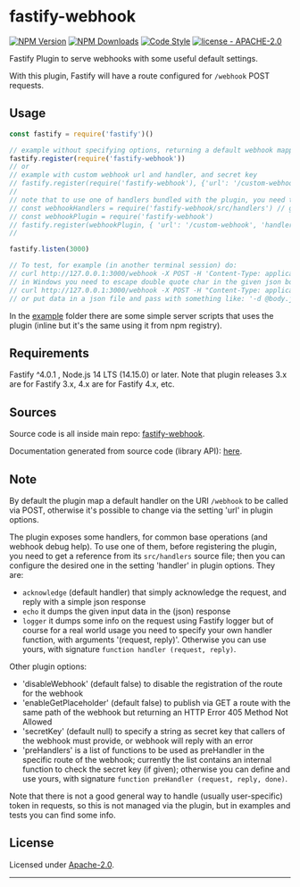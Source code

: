 # fastify-webhook

  [![NPM Version](https://img.shields.io/npm/v/fastify-webhook.svg?style=flat)](https://npmjs.org/package/fastify-webhook/)
  [![NPM Downloads](https://img.shields.io/npm/dm/fastify-webhook.svg?style=flat)](https://npmjs.org/package/fastify-webhook/)
  [![Code Style](https://img.shields.io/badge/code%20style-standard-brightgreen.svg?style=flat)](http://standardjs.com/)
  [![license - APACHE-2.0](https://img.shields.io/npm/l/fastify-webhook.svg)](http://opensource.org/licenses/APACHE-2.0)

Fastify Plugin to serve webhooks with some useful default settings.

With this plugin, Fastify will have a route configured for `/webhook` POST requests.


## Usage

```js
const fastify = require('fastify')()

// example without specifying options, returning a default webhook mapped to '/webhook' that only acknowledge the POST request
fastify.register(require('fastify-webhook'))
// or
// example with custom webhook url and handler, and secret key
// fastify.register(require('fastify-webhook'), {'url': '/custom-webhook', 'handler': myWebhookHandler, 'secretKey': 'secret key'})
//
// note that to use one of handlers bundled with the plugin, you need to get a reference to the plugin script 'src/handlers', and then as handler pass a reference to desired function, like:
// const webhookHandlers = require('fastify-webhook/src/handlers') // get plugin handlers (optional)
// const webhookPlugin = require('fastify-webhook')
// fastify.register(webhookPlugin, { 'url': '/custom-webhook', 'handler': webhookHandlers.echo, 'secretKey': 'secret key'})
//

fastify.listen(3000)

// To test, for example (in another terminal session) do:
// curl http://127.0.0.1:3000/webhook -X POST -H 'Content-Type: application/json' -d '{"payload":"test"}' => returning a JSON dump of the given data, and no thrown error
// in Windows you need to escape double quote char in the given json body, so do:
// curl http://127.0.0.1:3000/webhook -X POST -H "Content-Type: application/json" -d "{\"payload\":\"test\"}"
// or put data in a json file and pass with something like: '-d @body.json'
```

In the [example](./example/) folder there are some simple server scripts that uses the plugin (inline but it's the same using it from npm registry).


## Requirements

Fastify ^4.0.1 , Node.js 14 LTS (14.15.0) or later.
Note that plugin releases 3.x are for Fastify 3.x, 4.x are for Fastify 4.x, etc.


## Sources

Source code is all inside main repo:
[fastify-webhook](https://github.com/smartiniOnGitHub/fastify-webhook).

Documentation generated from source code (library API):
[here](https://smartiniongithub.github.io/fastify-webhook/).


## Note

By default the plugin map a default handler on the URI `/webhook` to be called via POST, otherwise it's possible to change via the setting 'url' in plugin options.

The plugin exposes some handlers, for common base operations (and webhook debug help).
To use one of them, before registering the plugin, you need to get a reference from its `src/handlers` source file;
then you can configure the desired one in the setting 'handler' in plugin options.
They are:
- `acknowledge` (default handler) that simply acknowledge the request, and reply with a simple json response
- `echo` it dumps the given input data in the (json) response
- `logger` it dumps some info on the request using Fastify logger
but of course for a real world usage you need to specify your own handler function, with arguments '(request, reply)'.
Otherwise you can use yours, with signature `function handler (request, reply)`.

Other plugin options:
- 'disableWebhook' (default false) to disable the registration of the route for the webhook
- 'enableGetPlaceholder' (default false) to publish via GET a route with the same path of the webhook but returning an HTTP Error 405 Method Not Allowed
- 'secretKey' (default null) to specify a string as secret key that callers of the webhook must provide, or webhook will reply with an error
- 'preHandlers' is a list of functions to be used as preHandler in the specific route of the webhook; currently the list contains an internal function to check the secret key (if given); otherwise you can define and use yours, with signature `function preHandler (request, reply, done)`.

Note that there is not a good general way to handle (usually user-specific) token in requests, so this is not managed via the plugin, but in examples and tests you can find some info.


## License

Licensed under [Apache-2.0](./LICENSE).

----
